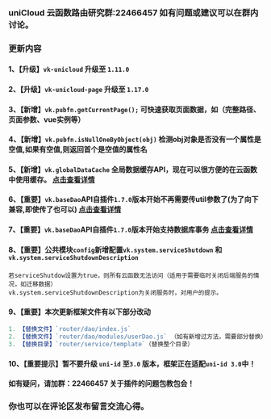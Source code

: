 ### uniCloud 云函数路由研究群:22466457 如有问题或建议可以在群内讨论。
###  更新内容
#### 1、【升级】`vk-unicloud` 升级至 `1.11.0`
#### 2、【升级】`vk-unicloud-page` 升级至 `1.17.0`
#### 3、【新增】`vk.pubfn.getCurrentPage();` 可快速获取页面数据，如（完整路径、页面参数、vue实例等）
#### 4、【新增】`vk.pubfn.isNullOneByObject(obj)` 检测obj对象是否没有一个属性是空值,如果有空值,则返回首个是空值的属性名
#### 5、【新增】`vk.globalDataCache` 全局数据缓存API，现在可以很方便的在云函数中使用缓存。 [点击查看详情](https://gitee.com/vk-uni/vk-uni-cloud-router/wikis/%E5%85%A8%E5%B1%80%E6%95%B0%E6%8D%AE%E7%BC%93%E5%AD%98vk.globalDataCache?sort_id=3442025)
#### 6、【重要】`vk.baseDao`API自插件`1.7.0`版本开始不再需要传util参数了(为了向下兼容,即使传了也可以) [点击查看详情](https://gitee.com/vk-uni/vk-uni-cloud-router/wikis/%60vk.baseDao%60%E6%95%B0%E6%8D%AE%E5%BA%93API?sort_id=3065608)
#### 7、【重要】`vk.baseDao`API自插件`1.7.0`版本开始支持数据库事务 [点击查看详情](https://gitee.com/vk-uni/vk-uni-cloud-router/wikis/vk.baseDao%20%E4%BD%BF%E7%94%A8%E4%BA%8B%E5%8A%A1?sort_id=3454834)
#### 8、【重要】公共模块`config`新增配置`vk.system.serviceShutdown` 和 `vk.system.serviceShutdownDescription`
```
若serviceShutdow设置为true，则所有云函数无法访问（适用于需要临时关闭后端服务的情况，如迁移数据）
vk.system.serviceShutdownDescription为关闭服务时，对用户的提示。
```
#### 9、【重要】本次更新框架文件有以下部分改动
```js
1. 【替换文件】`router/dao/index.js`
2. 【替换文件】`router/dao/modules/userDao.js` （如有新增过方法，需要部分替换）
3. 【替换目录】`router/service/template`（替换整个目录）
```
#### 10、【重要提示】暂不要升级 `uni-id` 至`3.0` 版本，框架正在适配`uni-id 3.0`中！
#### 如有疑问，请加群：22466457 关于插件的问题包教包会！
### 你也可以在评论区发布留言交流心得。
